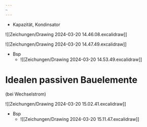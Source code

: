 ```yaml
---
~
---
```


- Kapazität, Kondinsator

![[Zeichungen/Drawing 2024-03-20 14.46.08.excalidraw]]


![[Zeichungen/Drawing 2024-03-20 14.47.49.excalidraw]]



- Bsp
	- ![[Zeichungen/Drawing 2024-03-20 14.53.49.excalidraw]]


# Idealen passiven Bauelemente
(bei Wechselstrom) 

![[Zeichungen/Drawing 2024-03-20 15.02.41.excalidraw]]

- Bsp
	- ![[Zeichungen/Drawing 2024-03-20 15.11.47.excalidraw]]



